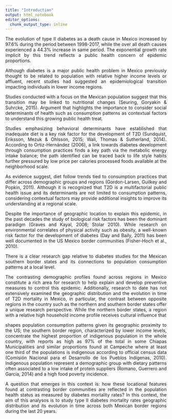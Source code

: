 ```yaml
---
title: "Introduction"
output: html_notebook
editor_options: 
  chunk_output_type: inline
---
```


<div style="text-align: justify">  

The evolution of type II diabetes as a death cause in Mexico increased by 97.6% during the period between 1998-2017, while the over all death causes experienced a 44.3% increase in same period. The exponential growth rate implicit by this trend reflects a public health concern of epidemic proportions.

Although diabetes is a major public health problem in Mexico previously thought to be related to population with relative higher income levels or affluent, recent studies had suggested an epidemiological transition impacting individuals in lower income regions.

Studies conducted with a focus on the Mexican population suggest that this transition may be linked to nutritional changes (Seuring, Goryakin & Suhrcke, 2015). Argument that highlights the importance to consider social determinants of health such as consumption patterns as contextual factors to understand this growing public health treat.

Studies emphasizing behavioral determinants have established that inadequate diet is a key risk factor for the development of T2D (Sundquist, Eriksson, Mezuk & Ohlsson, 2015; Wali, Thomas & Sutherland, 2014). According to Ortiz-Hernández (2006), a link towards diabetes development through consumption practices finds a key path via the metabolic energy intake balance; the path identified can be traced back to life style habits further pressured by low price per calories processed foods available at the
neighborhood scale.

As evidence suggest, diet follow trends tied to consumption practices that differ across demographic groups and regions (Gordon-Larsen, Guilkey and Popkin, 2011). Although it is recognized that T2D is a multifactorial public health issue and its determinants are not limited to consumption patterns, considering contextual factors may provide additional insights to improve its understanding at a regional scale.

Despite the importance of geographic location to explain this epidemic, in the past decades the study of biological risk factors has been the dominant paradigm (Graves and Kayal, 2008; Stolar 2010). While research on environmental correlates of physical activity such as obesity, a well-known risk factor for the development of diabetes (Day and Baily, 2011) has been well documented in the US Mexico border communities (Fisher-Hoch et al., 2010). 

There is a clear research gap relative to diabetes studies for the Mexican southern border states and its connections to population consumption
patterns at a local level.

The contrasting demographic profiles found across regions in Mexico constitute a rich area for research to help explain and develop preventive measures to control this epidemic. Additionally, research to date has not extensively examined the geographic distribution and the evolution in time of T2D mortality in Mexico, in particular, the contrast between opposite regions in the country such as the northern and southern border states offer a unique research perspective. While the northern border states, a region with a relative high household income profile receives cultural influence that


shapes population consumption patterns given its geographic proximity to the US; the
southern border region, characterized by lower income levels, concentrate the highest
proportion of indigenous population in the whole country, with reports as high as 97%
of the total in some Chiapas Municipalities and similar proportions found at Campeche
where at least one third of the populations is indigenous according to official census
data (Comisión Nacional para el Desarrollo de los Pueblos Indígenas, 2010).
Indigenous population represent a demographic group with dietary patterns often
associated to a low intake of protein suppliers (Romano, Guerrero and García, 2014)
and a high food poverty incidence.


A question that emerges in this context is: how these locational features found at
contrasting border communities are reflected in the population health status as
measured by diabetes mortality rates? In this context, the aim of this analysos is to study type II diabetes mortality rates geographic distribution and its evolution in time across both Mexican border regions during the last 20 years.</div>
